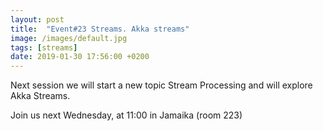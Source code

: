```yaml
---
layout: post
title:  "Event#23 Streams. Akka streams"
image: /images/default.jpg
tags: [streams]
date: 2019-01-30 17:56:00 +0200
---
```


Next session we will start a new topic Stream Processing and will explore Akka Streams.[]()

Join us next Wednesday, at 11:00 in Jamaika (room 223)
